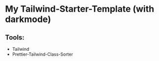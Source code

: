 # My Tailwind-Starter-Template (with darkmode)


## Tools:

- Tailwind
- Prettier-Tailwind-Class-Sorter